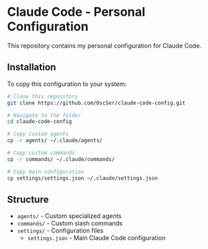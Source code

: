 # Claude Code - Personal Configuration

This repository contains my personal configuration for Claude Code.

## Installation

To copy this configuration to your system:

```bash
# Clone this repository
git clone https://github.com/OscSer/claude-code-config.git

# Navigate to the folder
cd claude-code-config

# Copy custom agents
cp -r agents/ ~/.claude/agents/

# Copy custom commands
cp -r commands/ ~/.claude/commands/

# Copy main configuration
cp settings/settings.json ~/.claude/settings.json
```

## Structure

- `agents/` - Custom specialized agents
- `commands/` - Custom slash commands
- `settings/` - Configuration files
  - `settings.json` - Main Claude Code configuration
